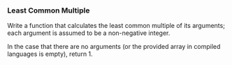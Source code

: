 ### Least Common Multiple

Write a function that calculates the least common multiple of its arguments; each argument is assumed to be a non-negative integer. 

In the case that there are no arguments (or the provided array in compiled languages is empty), return 1.
